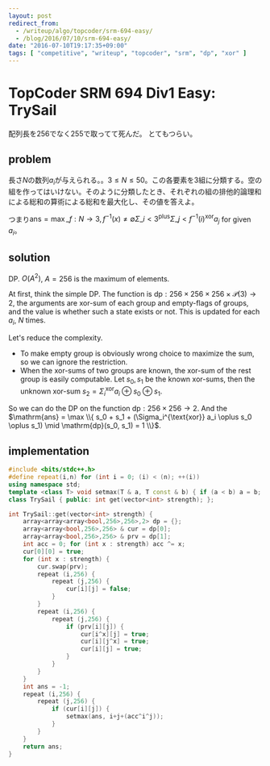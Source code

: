 ```yaml
---
layout: post
redirect_from:
  - /writeup/algo/topcoder/srm-694-easy/
  - /blog/2016/07/10/srm-694-easy/
date: "2016-07-10T19:17:35+09:00"
tags: [ "competitive", "writeup", "topcoder", "srm", "dp", "xor" ]
---
```


# TopCoder SRM 694 Div1 Easy: TrySail

配列長を$256$でなく$255$で取ってて死んだ。
とてもつらい。

## problem

長さ$N$の数列$a_i$が与えられる。。$3 \le N \le 50$。この各要素を$3$組に分類する。空の組を作ってはいけない。そのように分類したとき、それぞれの組の排他的論理和による総和の算術による総和を最大化し、その値を答えよ。

つまり$\mathrm{ans} = \max\_{f : N \to 3, f^{-1}(x) \ne \emptyset} \Sigma\_{i \lt 3}^{\text{plus}} \Sigma\_{j \lt f^{-1}(i)}^{\text{xor}} a_j$ for given $a_i$。

## solution

DP. $O(A^2)$, $A = 256$ is the maximum of elements.

At first, think the simple DP.
The function is $\mathrm{dp} : 256 \times 256 \times 256 \times \mathcal{P}(3) \to 2$, the arguments are xor-sum of each group and empty-flags of groups, and the value is whether such a state exists or not. This is updated for each $a_i$, $N$ times.

Let's reduce the complexity.

-   To make empty group is obviously wrong choice to maximize the sum, so we can ignore the restriction.
-   When the xor-sums of two groups are known, the xor-sum of the rest group is easily computable. Let $s_0, s_1$ be the known xor-sums, then the unknown xor-sum $s_2 = \Sigma_i^{\text{xor}} a_i \oplus s_0 \oplus s_1$.

So we can do the DP on the function $\mathrm{dp} : 256 \times 256 \to 2$.
And the $\mathrm{ans} = \max \\{ s_0 + s_1 + (\Sigma_i^{\text{xor}} a_i \oplus s_0 \oplus s_1) \mid \mathrm{dp}(s_0, s_1) = 1 \\}$.

## implementation

``` c++
#include <bits/stdc++.h>
#define repeat(i,n) for (int i = 0; (i) < (n); ++(i))
using namespace std;
template <class T> void setmax(T & a, T const & b) { if (a < b) a = b; }
class TrySail { public: int get(vector<int> strength); };

int TrySail::get(vector<int> strength) {
    array<array<array<bool,256>,256>,2> dp = {};
    array<array<bool,256>,256> & cur = dp[0];
    array<array<bool,256>,256> & prv = dp[1];
    int acc = 0; for (int x : strength) acc ^= x;
    cur[0][0] = true;
    for (int x : strength) {
        cur.swap(prv);
        repeat (i,256) {
            repeat (j,256) {
                cur[i][j] = false;
            }
        }
        repeat (i,256) {
            repeat (j,256) {
                if (prv[i][j]) {
                    cur[i^x][j] = true;
                    cur[i][j^x] = true;
                    cur[i][j] = true;
                }
            }
        }
    }
    int ans = -1;
    repeat (i,256) {
        repeat (j,256) {
            if (cur[i][j]) {
                setmax(ans, i+j+(acc^i^j));
            }
        }
    }
    return ans;
}
```
